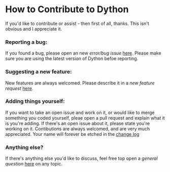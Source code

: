# How to Contribute to Dython
If you'd like to contribute or assist - then first of all, thanks. This isn't obvious and I appreciate it.

### Reporting a bug:
If you found a bug, please open an new _error/bug issue_ [here](https://github.com/shakedzy/dython/issues/new/choose). 
Please make sure you are using the latest version of Dython befoe reporting.

### Suggesting a new feature:
New features are always welcomed. Please describe it in a _new feature request_ [here](https://github.com/shakedzy/dython/issues/new/choose). 

### Adding things yourself:
If you want to take an open issue and work on it, or would like to merge something you coded yourself, pleae open a pull request and explain what it is you're adding. If there's an open issue about it, please state you're working on it. Contibutions are always welcomed, and are very much appreciated. Your name will forever be etched in the [change log](CHANGELOG.md)

### Anything else?
If there's anything else you'd like to discuss, feel free top open a _general question_ [here](https://github.com/shakedzy/dython/issues/new/choose) on any topic.
